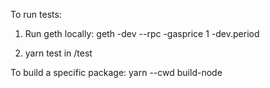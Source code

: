 To run tests:

1. Run geth locally: geth -dev --rpc -gasprice 1 -dev.period 

2. yarn test in /test

To build a specific package: yarn --cwd <package-name> build-node
